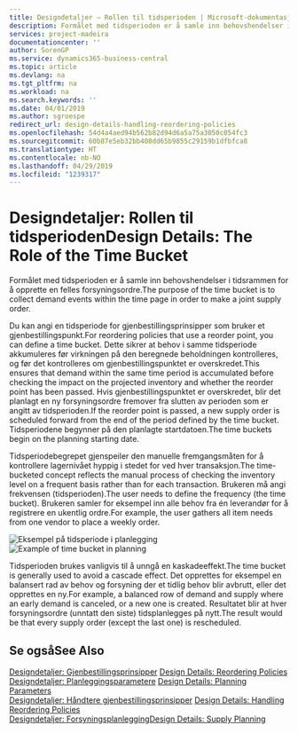 ```yaml
---
title: Designdetaljer – Rollen til tidsperioden | Microsoft-dokumentasjon
description: Formålet med tidsperioden er å samle inn behovshendelser i tidsrammen for å opprette en felles forsyningsordre.
services: project-madeira
documentationcenter: ''
author: SorenGP
ms.service: dynamics365-business-central
ms.topic: article
ms.devlang: na
ms.tgt_pltfrm: na
ms.workload: na
ms.search.keywords: ''
ms.date: 04/01/2019
ms.author: sgroespe
redirect_url: design-details-handling-reordering-policies
ms.openlocfilehash: 54d4a4aed94b562b82d94d6a5a75a3050c054fc3
ms.sourcegitcommit: 60b87e5eb32bb408dd65b9855c29159b1dfbfca8
ms.translationtype: HT
ms.contentlocale: nb-NO
ms.lasthandoff: 04/29/2019
ms.locfileid: "1239317"
---
```

# <a name="design-details-the-role-of-the-time-bucket"></a><span data-ttu-id="bc148-103">Designdetaljer: Rollen til tidsperioden</span><span class="sxs-lookup"><span data-stu-id="bc148-103">Design Details: The Role of the Time Bucket</span></span>
<span data-ttu-id="bc148-104">Formålet med tidsperioden er å samle inn behovshendelser i tidsrammen for å opprette en felles forsyningsordre.</span><span class="sxs-lookup"><span data-stu-id="bc148-104">The purpose of the time bucket is to collect demand events within the time page in order to make a joint supply order.</span></span>  

 <span data-ttu-id="bc148-105">Du kan angi en tidsperiode for gjenbestillingsprinsipper som bruker et gjenbestillingspunkt.</span><span class="sxs-lookup"><span data-stu-id="bc148-105">For reordering policies that use a reorder point, you can define a time bucket.</span></span> <span data-ttu-id="bc148-106">Dette sikrer at behov i samme tidsperiode akkumuleres før virkningen på den beregnede beholdningen kontrolleres, og før det kontrolleres om gjenbestillingspunktet er overskredet.</span><span class="sxs-lookup"><span data-stu-id="bc148-106">This ensures that demand within the same time period is accumulated before checking the impact on the projected inventory and whether the reorder point has been passed.</span></span> <span data-ttu-id="bc148-107">Hvis gjenbestillingspunktet er overskredet, blir det planlagt en ny forsyningsordre fremover fra slutten av perioden som er angitt av tidsperioden.</span><span class="sxs-lookup"><span data-stu-id="bc148-107">If the reorder point is passed, a new supply order is scheduled forward from the end of the period defined by the time bucket.</span></span> <span data-ttu-id="bc148-108">Tidsperiodene begynner på den planlagte startdatoen.</span><span class="sxs-lookup"><span data-stu-id="bc148-108">The time buckets begin on the planning starting date.</span></span>  

 <span data-ttu-id="bc148-109">Tidsperiodebegrepet gjenspeiler den manuelle fremgangsmåten for å kontrollere lagernivået hyppig i stedet for ved hver transaksjon.</span><span class="sxs-lookup"><span data-stu-id="bc148-109">The time-bucketed concept reflects the manual process of checking the inventory level on a frequent basis rather than for each transaction.</span></span> <span data-ttu-id="bc148-110">Brukeren må angi frekvensen (tidsperioden).</span><span class="sxs-lookup"><span data-stu-id="bc148-110">The user needs to define the frequency (the time bucket).</span></span> <span data-ttu-id="bc148-111">Brukeren samler for eksempel inn alle behov fra én leverandør for å registrere en ukentlig ordre.</span><span class="sxs-lookup"><span data-stu-id="bc148-111">For example, the user gathers all item needs from one vendor to place a weekly order.</span></span>  

 <span data-ttu-id="bc148-112">![Eksempel på tidsperiode i planlegging](media/nav_app_supply_planning_2_reorder_cycle.png "Eksempel på tidsperiode i planlegging")</span><span class="sxs-lookup"><span data-stu-id="bc148-112">![Example of time bucket in planning](media/nav_app_supply_planning_2_reorder_cycle.png "Example of time bucket in planning")</span></span>  

 <span data-ttu-id="bc148-113">Tidsperioden brukes vanligvis til å unngå en kaskadeeffekt.</span><span class="sxs-lookup"><span data-stu-id="bc148-113">The time bucket is generally used to avoid a cascade effect.</span></span> <span data-ttu-id="bc148-114">Det opprettes for eksempel en balansert rad av behov og forsyning der et tidlig behov blir avbrutt, eller det opprettes en ny.</span><span class="sxs-lookup"><span data-stu-id="bc148-114">For example, a balanced row of demand and supply where an early demand is canceled, or a new one is created.</span></span> <span data-ttu-id="bc148-115">Resultatet blir at hver forsyningsordre (unntatt den siste) tidsplanlegges på nytt.</span><span class="sxs-lookup"><span data-stu-id="bc148-115">The result would be that every supply order (except the last one) is rescheduled.</span></span>  

## <a name="see-also"></a><span data-ttu-id="bc148-116">Se også</span><span class="sxs-lookup"><span data-stu-id="bc148-116">See Also</span></span>  
 <span data-ttu-id="bc148-117">[Designdetaljer: Gjenbestillingsprinsipper](design-details-reordering-policies.md) </span><span class="sxs-lookup"><span data-stu-id="bc148-117">[Design Details: Reordering Policies](design-details-reordering-policies.md) </span></span>  
 <span data-ttu-id="bc148-118">[Designdetaljer: Planleggingsparametere](design-details-planning-parameters.md) </span><span class="sxs-lookup"><span data-stu-id="bc148-118">[Design Details: Planning Parameters](design-details-planning-parameters.md) </span></span>  
 <span data-ttu-id="bc148-119">[Designdetaljer: Håndtere gjenbestillingsprinsipper](design-details-handling-reordering-policies.md) </span><span class="sxs-lookup"><span data-stu-id="bc148-119">[Design Details: Handling Reordering Policies](design-details-handling-reordering-policies.md) </span></span>  
 [<span data-ttu-id="bc148-120">Designdetaljer: Forsyningsplanlegging</span><span class="sxs-lookup"><span data-stu-id="bc148-120">Design Details: Supply Planning</span></span>](design-details-supply-planning.md)
